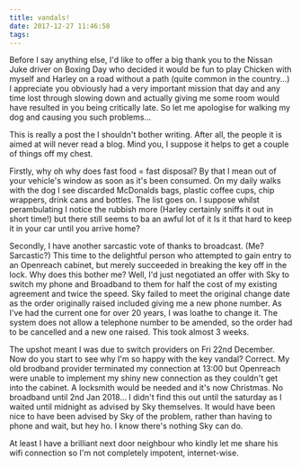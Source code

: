 ```yaml
---
title: vandals!
date: 2017-12-27 11:46:58
tags:
---
```

Before I say anything else, I'd like to offer a big thank you to the Nissan Juke driver on Boxing Day who decided it would be fun to play Chicken with myself and Harley on a road without a path (quite common in the country...) I appreciate you obviously had a very important mission that day and any time lost through slowing down and actually giving me some room would have resulted in you being critically late. So let me apologise for walking my dog and causing you such problems...

This is really a post the I shouldn't bother writing. After all, the people it is aimed at will never read a blog. Mind you, I suppose it helps to get a couple of things off my chest.

Firstly, why oh why does fast food = fast disposal? By that I mean out of your vehicle's window as soon as it's been consumed. On my daily walks with the dog I see discarded McDonalds bags, plastic coffee cups, chip wrappers, drink cans and bottles. The list goes on. I suppose whilst perambulating I notice the rubbish more (Harley certainly sniffs it out in short time!) but there still seems to ba an awful lot of it Is it that hard to keep it in your car until you arrive home?

Secondly, I have another sarcastic vote of thanks to broadcast. (Me? Sarcastic?) This time to the delightful person who attempted to gain entry to an Openreach cabinet, but merely succeeded in breaking the key off in the lock. Why does this bother me? Well, I'd just negotiated an offer with Sky to switch my phone and Broadband to them for half the cost of my existing agreement and twice the speed. Sky failed to meet the original change date as the order originally raised included giving me a new phone number. As I've had the current one for over 20 years, I was loathe to change it. The system does not allow a telephone number to be amended, so the order had to be cancelled and a new one raised. This took almost 3 weeks.

The upshot meant I was due to switch providers on Fri 22nd December. Now do you start to see why I'm so happy with the key vandal? Correct. My old brodband provider terminated my connection at 13:00 but Openreach were unable to implement my shiny new connection as they couldn't get into the cabinet. A locksmith would be needed and it's now Christmas. No broadband until 2nd Jan 2018... I didn't find this out until the saturday as I waited until midnight as advised by Sky themselves. It would have been nice to have been advised by Sky of the problem, rather than having to phone and wait, but hey ho. I know there's nothing Sky can do.

At least I have a brilliant next door neighbour who kindly let me share his wifi connection so I'm not completely impotent, internet-wise.


